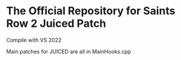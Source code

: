 # The Official Repository for Saints Row 2 Juiced Patch

Compile with VS 2022

Main patches for JUICED are all in MainHooks.cpp

